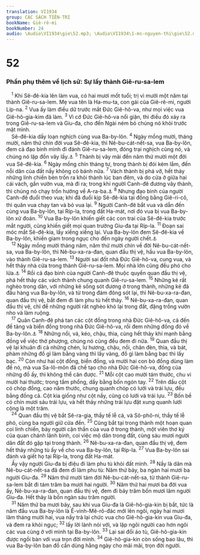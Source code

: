 ```yaml
---
translation: VI1934
group: CÁC SÁCH TIÊN-TRI
bookName: Giê-rê-mi 
bookNumber: 24
audio: \Audio\VI1934\gie\52.mp3; \Audio\VI1934\1-ms-nguyen-thi\gie\52.mp3
---
```


<div class="title"><h1>52</h1><h3>Phần phụ thêm về lịch sử: Sự lấy thành Giê-ru-sa-lem</h3></div>
<span class="verse gie_52_1"> <sup>1</sup> Khi Sê-đê-kia lên làm vua, có hai mươi mốt tuổi; trị vì mười một năm tại thành Giê-ru-sa-lem. Mẹ vua tên là Ha-mu-ta, con gái của Giê-rê-mi, người Líp-na. </span>
<span class="verse gie_52_2"><sup>2</sup> Vua ấy làm điều dữ trước mắt Đức Giê-hô-va, như mọi việc vua Giê-hô-gia-kim đã làm. </span>
<span class="verse gie_52_3"><sup>3</sup> Vì cớ Đức Giê-hô-va nổi giận, thì điều đó xảy ra trong Giê-ru-sa-lem và Giu-đa, cho đến Ngài ném bỏ chúng nó khỏi trước mặt mình. <br/> Sê-đê-kia dấy loạn nghịch cùng vua Ba-by-lôn. </span>
<span class="verse gie_52_4"><sup>4</sup> Ngày mồng mười, tháng mười, năm thứ chín đời vua Sê-đê-kia, thì Nê-bu-cát-nết-sa, vua Ba-by-lôn, đem cả đạo binh mình đi đánh Giê-ru-sa-lem, đóng trại nghịch cùng nó, và chúng nó lập đồn vây lấy.<a data-toggle="tooltip" data-placement="bottom" title="Exe 24:2">⚓</a></span>
<span class="verse gie_52_5"><sup>5</sup> Thành bị vây mãi đến năm thứ mười một đời vua Sê-đê-kia. </span>
<span class="verse gie_52_6"><sup>6</sup> Ngày mồng chín tháng tư, trong thành bị đói kém lắm, đến nỗi dân của đất nầy không có bánh nữa. </span>
<span class="verse gie_52_7"><sup>7</sup> Vách thành bị phá vỡ, hết thảy những lính chiến bèn trốn ra khỏi thành lúc ban đêm, và do cửa ở giữa hai cái vách, gần vườn vua, mà đi ra; trong khi người Canh-đê đương vây thành, thì chúng nó chạy trốn hướng về A-ra-ba.<a data-toggle="tooltip" data-placement="bottom" title="Exe 33:21">⚓</a></span>
<span class="verse gie_52_8"><sup>8</sup> Nhưng đạo binh của người Canh-đê đuổi theo vua; khi đã đuổi kịp Sê-đê-kia tại đồng bằng Giê-ri-cô, thì quân vua chạy tan và bỏ vua lại. </span>
<span class="verse gie_52_9"><sup>9</sup> Người Canh-đê bắt vua và dẫn đến cùng vua Ba-by-lôn, tại Ríp-la, trong đất Ha-mát, nơi đó vua bị vua Ba-by-lôn xử đoán. </span>
<span class="verse gie_52_10"><sup>10</sup> Vua Ba-by-lôn khiến giết các con trai của Sê-đê-kia trước mắt người, cũng khiến giết mọi quan trưởng Giu-đa tại Ríp-la. </span>
<span class="verse gie_52_11"><sup>11</sup> Đoạn sai móc mắt Sê-đê-kia, lấy xiềng xiềng lại. Vua Ba-by-lôn đem Sê-đê-kia về Ba-by-lôn, khiến giam trong ngục cho đến ngày người chết.<a data-toggle="tooltip" data-placement="bottom" title="Exe 12:13">⚓</a><br/></span>
<span class="verse gie_52_12"> <sup>12</sup> Ngày mồng mười tháng năm, năm thứ mười chín về đời Nê-bu-cát-nết-sa, vua Ba-by-lôn, thì Nê-bu-xa-ra-đan, quan đầu thị vệ, hầu vua Ba-by-lôn, vào thành Giê-ru-sa-lem. </span>
<span class="verse gie_52_13"><sup>13</sup> Người sai đốt nhà Đức Giê-hô-va, cung vua, và hết thảy nhà cửa trong thành Giê-ru-sa-lem. Mọi nhà lớn cũng đều phó cho lửa.<a data-toggle="tooltip" data-placement="bottom" title="1Vua 9:8">⚓</a></span>
<span class="verse gie_52_14"><sup>14</sup> Rồi cả đạo binh của người Canh-đê thuộc quyền quan đầu thị vệ, phá hết thảy các vách thành chung quanh Giê-ru-sa-lem. </span>
<span class="verse gie_52_15"><sup>15</sup> Những kẻ rất nghèo trong dân, với những kẻ sống sót đương ở trong thành, những kẻ đã đầu hàng vua Ba-by-lôn, và từ trong đám đông sót lại, thì Nê-bu-xa-ra-đan, quan đầu thị vệ, bắt đem đi làm phu tù hết thảy. </span>
<span class="verse gie_52_16"><sup>16</sup> Nê-bu-xa-ra-đan, quan đầu thị vệ, chỉ để những người rất nghèo khó lại trong đất, đặng trồng vườn nho và làm ruộng. <br/></span>
<span class="verse gie_52_17"> <sup>17</sup> Quân Canh-đê phá tan các cột đồng trong nhà Đức Giê-hô-va, cả đến đế tảng và biển đồng trong nhà Đức Giê-hô-va, rồi đem những đồng đó về Ba-by-lôn.<a data-toggle="tooltip" data-placement="bottom" title="1Vua 7:15-47">⚓</a></span>
<span class="verse gie_52_18"><sup>18</sup> Những nồi, vá, kéo, chậu, thìa, cùng hết thảy khí mạnh bằng đồng về việc thờ phượng, chúng nó cũng đều đem đi nữa. </span>
<span class="verse gie_52_19"><sup>19</sup> Quan đầu thị vệ lại khuân đi cả những chén, lư hương, chậu, nồi, chân đèn, thìa, và bát, phàm những đồ gì làm bằng vàng thì lấy vàng, đồ gì làm bằng bạc thì lấy bạc. </span>
<span class="verse gie_52_20"><sup>20</sup> Còn như hai cột đồng, biển đồng, và mười hai con bò đồng dùng làm đế nó, mà vua Sa-lô-môn đã chế tạo cho nhà Đức Giê-hô-va, đồng của những đồ ấy, thì không thể cân được. </span>
<span class="verse gie_52_21"><sup>21</sup> Mỗi cột cao mười tám thước, chu vi mười hai thước; trong tầm phổng, dầy bằng bốn ngón tay. </span>
<span class="verse gie_52_22"><sup>22</sup> Trên đầu cột có chóp đồng, cao năm thước, chung quanh chóp có lưới và trái lựu, đều bằng đồng cả. Cột kia giống như cột nầy, cũng có lưới và trái lựu. </span>
<span class="verse gie_52_23"><sup>23</sup> Bốn bề có chín mươi sáu trái lựu, và hết thảy những trái lựu đặt xung quanh lưới cộng là một trăm. <br/></span>
<span class="verse gie_52_24"> <sup>24</sup> Quan đầu thị vệ bắt Sê-ra-gia, thầy tế lễ cả, và Sô-phô-ni, thầy tế lễ phó, cùng ba người giữ cửa đền. </span>
<span class="verse gie_52_25"><sup>25</sup> Cũng bắt tại trong thành một hoạn quan coi lính chiến, bảy người cận thần của vua ở trong thành, một viên thơ ký của quan chánh lãnh binh, coi việc mộ dân trong đất, cùng sáu mươi người dân đất đó gặp tại trong thành. </span>
<span class="verse gie_52_26"><sup>26</sup> Nê-bu-xa-ra-đan, quan đầu thị vệ, đem hết thảy những tù ấy về cho vua Ba-by-lôn, tại Ríp-la. </span>
<span class="verse gie_52_27"><sup>27</sup> Vua Ba-by-lôn sai đánh và giết họ tại Ríp-la, trong đất Ha-mát. <br/> Ấy vậy người Giu-đa bị điệu đi làm phu tù khỏi đất mình. </span>
<span class="verse gie_52_28"><sup>28</sup> Nầy là dân mà Nê-bu-cát-nết-sa đã đem đi làm phu tù: Năm thứ bảy, ba ngàn hai mươi ba người Giu-đa. </span>
<span class="verse gie_52_29"><sup>29</sup> Năm thứ mười tám đời Nê-bu-cát-nết-sa, từ thành Giê-ru-sa-lem bắt đi tám trăm ba mươi hai người. </span>
<span class="verse gie_52_30"><sup>30</sup> Năm thứ hai mươi ba đời vua ấy, Nê-bu-xa-ra-đan, quan đầu thị vệ, đem đi bảy trăm bốn mươi lăm người Giu-đa. Hết thảy là bốn ngàn sáu trăm người. <br/></span>
<span class="verse gie_52_31"> <sup>31</sup> Năm thứ ba mươi bảy, sau khi vua Giu-đa là Giê-hô-gia-kin bị bắt, tức là năm đầu vua Ba-by-lôn là Ê-vinh-Mê-rô-đác mới lên ngôi, ngày hai mươi lăm tháng mười hai, vua nầy trả lại chức vua cho Giê-hô-gia-kin vua Giu-đa, và đem ra khỏi ngục; </span>
<span class="verse gie_52_32"><sup>32</sup> lấy lời lành nói với, và lập ngôi người cao hơn ngôi các vua cùng ở với mình tại Ba-by-lôn. </span>
<span class="verse gie_52_33"><sup>33</sup> Lại sai đổi áo tù, Giê-hô-gia-kin được ngồi bàn với vua trọn đời mình. </span>
<span class="verse gie_52_34"><sup>34</sup> Giê-hô-gia-kin còn sống bao lâu, thì vua Ba-by-lôn ban đồ cần dùng hằng ngày cho mãi mãi, trọn đời người. <br/>  <br/></span>
